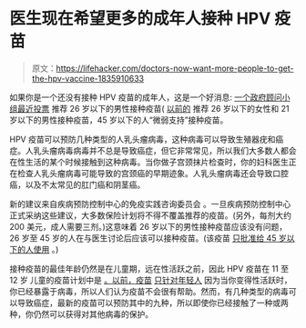 # 医生现在希望更多的成年人接种 HPV 疫苗

> 原文：<https://lifehacker.com/doctors-now-want-more-people-to-get-the-hpv-vaccine-1835910633>

如果你是一个还没有接种 HPV 疫苗的成年人，这是一个好消息: [一个政府顾问小组最近投票](https://www.apnews.com/e341072cbfa040369fd157bd255ed40a) 推荐 26 岁以下的男性接种疫苗( [以前的](https://lifehacker.com/why-you-have-to-be-26-or-younger-to-get-the-hpv-vaccine-1820647427) 推荐 26 岁以下的女性和 21 岁以下的男性接种疫苗，45 岁以下的人“微弱支持”接种疫苗。



HPV 疫苗可以预防几种类型的人乳头瘤病毒，这种病毒可以导致生殖器疣和癌症。人乳头瘤病毒病毒并不总是导致癌症，但它非常常见，所以我们大多数人都会在性生活的某个时候接触到这种病毒。当你做子宫颈抹片检查时，你的妇科医生正在检查人乳头瘤病毒可能导致的宫颈癌的早期迹象。人乳头瘤病毒还会导致口腔癌，以及不太常见的肛门癌和阴茎癌。

新的建议来自疾病预防控制中心的免疫实践咨询委员会 。一旦疾病预防控制中心正式采纳这些建议，大多数保险计划将不得不覆盖推荐的疫苗。(另外，每剂大约 200 美元，成人需要三剂。)这意味着 26 岁以下的男性接种疫苗应该没有问题，26 岁至 45 岁的人在与医生讨论后应该可以接种疫苗。(该疫苗 [只批准给 45 岁以下的人使用](https://vitals.lifehacker.com/you-can-now-get-the-hpv-vaccine-up-to-age-45-1829600482) 。)

接种疫苗的最佳年龄仍然是在儿童期，远在性活跃之前，因此 HPV 疫苗在 11 至 12 岁 儿童的疫苗计划中是 [。以前，疫苗](https://www.cdc.gov/std/hpv/stdfact-hpv.htm) [只针对年轻人](https://lifehacker.com/why-you-have-to-be-26-or-younger-to-get-the-hpv-vaccine-1820647427) 因为当你变得性活跃时，你已经暴露于病毒，所以人们认为疫苗不会很有帮助。然而，有几种类型的病毒可以导致癌症，最新的疫苗可以预防其中的九种，所以即使你已经接触了一种或两种，你仍然可以获得对其他病毒的保护。